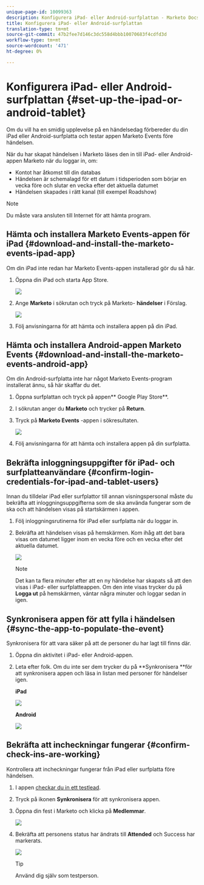 ```yaml
---
unique-page-id: 10099363
description: Konfigurera iPad- eller Android-surfplattan - Marketo Docs - Produktdokumentation
title: Konfigurera iPad- eller Android-surfplattan
translation-type: tm+mt
source-git-commit: 47b2fee7d146c3dc558d4bbb10070683f4cdfd3d
workflow-type: tm+mt
source-wordcount: '471'
ht-degree: 0%

---
```



# Konfigurera iPad- eller Android-surfplattan {#set-up-the-ipad-or-android-tablet}

Om du vill ha en smidig upplevelse på en händelsedag förbereder du din iPad eller Android-surfplatta och testar appen Marketo Events före händelsen.

När du har skapat händelsen i Marketo läses den in till iPad- eller Android-appen Marketo när du loggar in, om:

* Kontot har åtkomst till din databas
* Händelsen är schemalagd för ett datum i tidsperioden som börjar en vecka före och slutar en vecka efter det aktuella datumet
* Händelsen skapades i rätt kanal (till exempel Roadshow)

>[!NOTE]
>
>Du måste vara ansluten till Internet för att hämta program.

## Hämta och installera Marketo Events-appen för iPad {#download-and-install-the-marketo-events-ipad-app}

Om din iPad inte redan har Marketo Events-appen installerad gör du så här.

1. Öppna din iPad och starta App Store.

   ![](assets/image2016-4-14-15-3a52-3a19.png)

1. Ange **Marketo** i sökrutan och tryck på Marketo- **händelser** i Förslag.

   ![](assets/image2016-4-14-16-3a0-3a3.png)

1. Följ anvisningarna för att hämta och installera appen på din iPad.

## Hämta och installera Android-appen Marketo Events {#download-and-install-the-marketo-events-android-app}

Om din Android-surfplatta inte har något Marketo Events-program installerat ännu, så här skaffar du det.

1. Öppna surfplattan och tryck på appen** Google Play Store**.
1. I sökrutan anger du **Marketo** och trycker på **Return**.
1. Tryck på **Marketo Events** -appen i sökresultaten.

   ![](assets/image2016-4-15-14-3a42-3a11.png)

1. Följ anvisningarna för att hämta och installera appen på din surfplatta.

## Bekräfta inloggningsuppgifter för iPad- och surfplatteanvändare {#confirm-login-credentials-for-ipad-and-tablet-users}

Innan du tilldelar iPad eller surfplattor till annan visningspersonal måste du bekräfta att inloggningsuppgifterna som de ska använda fungerar som de ska och att händelsen visas på startskärmen i appen.

1. Följ inloggningsrutinerna för iPad eller surfplatta när du loggar in.
1. Bekräfta att händelsen visas på hemskärmen. Kom ihåg att det bara visas om datumet ligger inom en vecka före och en vecka efter det aktuella datumet.

   ![](assets/image2016-4-15-15-3a29-3a0.png)

   >[!NOTE]
   >
   >Det kan ta flera minuter efter att en ny händelse har skapats så att den visas i iPad- eller surfplatteappen. Om den inte visas trycker du på **Logga ut** på hemskärmen, väntar några minuter och loggar sedan in igen.

## Synkronisera appen för att fylla i händelsen {#sync-the-app-to-populate-the-event}

Synkronisera för att vara säker på att de personer du har lagt till finns där.

1. Öppna din aktivitet i iPad- eller Android-appen.
1. Leta efter folk. Om du inte ser dem trycker du på **Synkronisera **för att synkronisera appen och läsa in listan med personer för händelser igen.

   **iPad**

   ![](assets/image2016-4-12-14-3a25-3a13.png)

   **Android**

   ![](assets/screenshot-2016-04-15-14-14-08-sync-button.png)

## Bekräfta att incheckningar fungerar {#confirm-check-ins-are-working}

Kontrollera att incheckningar fungerar från iPad eller surfplatta före händelsen.

1. I appen [checkar du in ett testlead](check-people-into-your-event-from-your-tablet.md).
1. Tryck på ikonen **Synkronisera** för att synkronisera appen.
1. Öppna din fest i Marketo och klicka på **Medlemmar**.

   ![](assets/image2016-4-15-15-3a32-3a42.png)

1. Bekräfta att personens status har ändrats till **Attended** och Success har markerats.

   ![](assets/image2016-4-18-14-3a11-3a36.png)

   >[!TIP]
   >
   >Använd dig själv som testperson.

